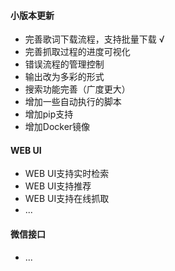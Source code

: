#### 小版本更新
* 完善歌词下载流程，支持批量下载 √
* 完善抓取过程的进度可视化
* 错误流程的管理控制
* 输出改为多彩的形式
* 搜索功能完善（广度更大）
* 增加一些自动执行的脚本
* 增加pip支持
* 增加Docker镜像

#### WEB UI
* WEB UI支持实时检索
* WEB UI支持推荐
* WEB UI支持在线抓取
* ...

#### 微信接口
* ...